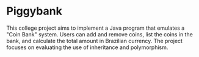 # Piggybank
This college project aims to implement a Java program that emulates a "Coin Bank" system. Users can add and remove coins, list the coins in the bank, and calculate the total amount in Brazilian currency. The project focuses on evaluating the use of inheritance and polymorphism.
